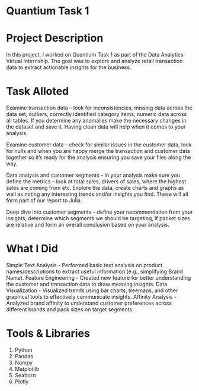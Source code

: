 # Quantium Task 1

# Project Description
In this project, I worked on Quantium Task 1 as part of the Data Analytics Virtual Internship. The goal was to explore and analyze retail transaction data to extract actionable insights for the business.

# Task Alloted
Examine transaction data – look for inconsistencies, missing data across the data set, outliers, correctly identified category items, numeric data across all tables. If you determine any anomalies make the necessary changes in the dataset and save it. Having clean data will help when it comes to your analysis. 

Examine customer data – check for similar issues in the customer data, look for nulls and when you are happy merge the transaction and customer data together so it’s ready for the analysis ensuring you save your files along the way.

Data analysis and customer segments – in your analysis make sure you define the metrics – look at total sales, drivers of sales, where the highest sales are coming from etc. Explore the data, create charts and graphs as well as noting any interesting trends and/or insights you find. These will all form part of our report to Julia. 

Deep dive into customer segments – define your recommendation from your insights, determine which segments we should be targeting, if packet sizes are relative and form an overall conclusion based on your analysis. 

# What I Did
Simple Text Analysis - Performed basic text analysis on product names/descriptions to extract useful information (e.g., simplifying Brand Name).
Feature Engineering - Created new feature for better understanding the customer and transaction data to draw meaning insights.
Data Visualization - Visualized trends using bar charts, treemaps, and other graphical tools to effectively communicate insights.
Affinity Analysis - Analyzed brand affinity to understand customer preferences across different brands and pack sizes on target segments.

# Tools & Libraries
1. Python
2. Pandas
3. Numpy 
4. Matplotlib
5. Seaborn
6. Plotly

